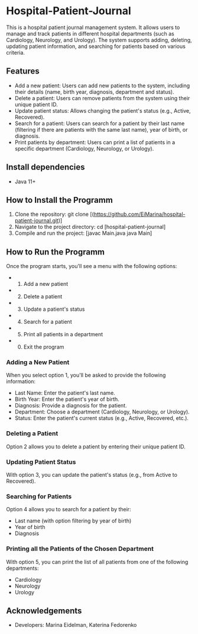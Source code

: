 # Hospital-Patient-Journal
This is a hospital patient journal management system. It allows users to manage and track patients in different hospital departments (such as Cardiology, Neurology, and Urology). The system supports adding, deleting, updating patient information, and searching for patients based on various criteria.
## Features
* Add a new patient: Users can add new patients to the system, including their details (name, birth year, diagnosis, department and status).
* Delete a patient: Users can remove patients from the system using their unique patient ID.
* Update patient status: Allows changing the patient's status (e.g., Active, Recovered).
* Search for a patient: Users can search for a patient by their last name (filtering if there are patients with the same last name), year of birth, or diagnosis.
* Print patients by department: Users can print a list of patients in a specific department (Cardiology, Neurology, or Urology).
## Install dependencies
* Java 11+
## How to Install the Programm
1. Clone the repository:
git clone  [(https://github.com/EiMarina/hospital-patient-journal.git)]
2. Navigate to the project directory:
cd [hospital-patient-journal]
3. Compile and run the project:
[javac Main.java
java Main]
## How to Run the Programm
Once the program starts, you'll see a menu with the following options:
* 1. Add a new patient
* 2. Delete a patient
* 3. Update a patient's status
* 4. Search for a patient
* 5. Print all patients in a department
* 0. Exit the program
### Adding a New Patient
When you select option 1, you'll be asked to provide the following information:
  * Last Name: Enter the patient's last name.
  * Birth Year: Enter the patient's year of birth.
  * Diagnosis: Provide a diagnosis for the patient.
  * Department: Choose a department (Cardiology, Neurology, or Urology).
  * Status: Enter the patient's current status (e.g., Active, Recovered, etc.).
### Deleting a Patient
Option 2 allows you to delete a patient by entering their unique patient ID.
### Updating Patient Status
With option 3, you can update the patient's status (e.g., from Active to Recovered).
### Searching for Patients
Option 4 allows you to search for a patient by their:
  * Last name (with option filtering by year of birth)
  * Year of birth
  * Diagnosis
### Printing all the Patients of the Chosen Department
With option 5, you can print the list of all patients from one of the following departments:
  * Cardiology
  * Neurology
  * Urology
## Acknowledgements
  * Developers: Marina Eidelman, Katerina Fedorenko
